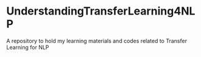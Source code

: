 # UnderstandingTransferLearning4NLP
A repository to hold my learning materials and codes related to Transfer Learning for NLP



